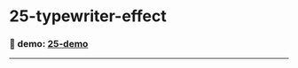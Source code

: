 # 25-typewriter-effect

### :eyes: demo: [25-demo](http://47.98.249.108:3001/25-typewriter-effect/index.html)

---
